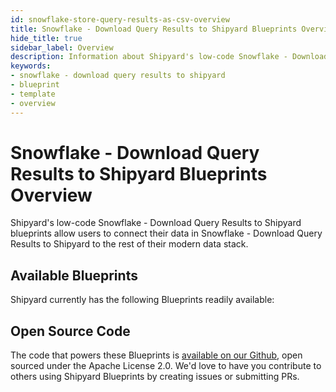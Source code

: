 ```yaml
---
id: snowflake-store-query-results-as-csv-overview
title: Snowflake - Download Query Results to Shipyard Blueprints Overview
hide_title: true
sidebar_label: Overview
description: Information about Shipyard's low-code Snowflake - Download Query Results to Shipyard templates.
keywords:
- snowflake - download query results to shipyard
- blueprint
- template
- overview
---
```


# Snowflake - Download Query Results to Shipyard Blueprints Overview

Shipyard's low-code Snowflake - Download Query Results to Shipyard blueprints allow users to connect their data in Snowflake - Download Query Results to Shipyard to the rest of their modern data stack.

## Available Blueprints
Shipyard currently has the following Blueprints readily available: 

## Open Source Code
The code that powers these Blueprints is [available on our Github](None), open sourced under the Apache License 2.0. We'd love to have you contribute to others using Shipyard Blueprints by creating issues or submitting PRs.
